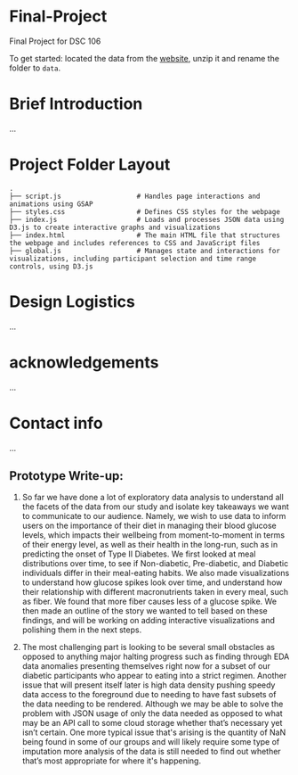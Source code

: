 # Final-Project
Final Project for DSC 106

To get started:
located the data from the [website](https://physionet.org/content/cgmacros/1.0.0/), unzip it and rename the folder to `data`.


# Brief Introduction
...

# Project Folder Layout
    .
    ├── script.js                   # Handles page interactions and animations using GSAP
    ├── styles.css                  # Defines CSS styles for the webpage
    ├── index.js                    # Loads and processes JSON data using D3.js to create interactive graphs and visualizations
    ├── index.html                  # The main HTML file that structures the webpage and includes references to CSS and JavaScript files
    ├── global.js                   # Manages state and interactions for visualizations, including participant selection and time range controls, using D3.js

# Design Logistics
...

# acknowledgements
...

# Contact info
...

## Prototype Write-up:
1. So far we have done a lot of exploratory data analysis to understand all the facets of the data from our study and isolate key takeaways we want to communicate to our audience.
Namely, we wish to use data to inform users on the importance of their diet in managing their blood glucose levels, which impacts their wellbeing from moment-to-moment in terms of their energy level, as well as their health in the long-run, such as in predicting the onset of Type II Diabetes.
We first looked at meal distributions over time, to see if Non-diabetic, Pre-diabetic, and Diabetic individuals differ in their meal-eating habits.
We also made visualizations to understand how glucose spikes look over time, and understand how their relationship with different macronutrients taken in every meal, such as fiber. We found that more fiber causes less of a glucose spike.
We then made an outline of the story we wanted to tell based on these findings, and will be working on adding interactive visualizations and polishing them in the next steps.

2. The most challenging part is looking to be several small obstacles as opposed to anything major halting progress such as finding through EDA data anomalies presenting themselves right now for a subset of our diabetic participants who appear to eating into a strict regimen. Another issue that will present itself later is high data density pushing speedy data access to the foreground due to needing to have fast subsets of the data needing to be rendered. Although we may be able to solve the problem with JSON usage of only the data needed as opposed to what may be an API call to some cloud storage whether that’s necessary yet isn’t certain. One more typical issue that's arising is the quantity of NaN being found in some of our groups and will likely require some type of imputation more analysis of the data is still needed to find out whether that’s most appropriate for where it's happening.